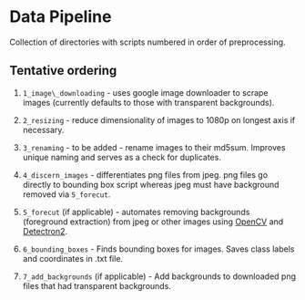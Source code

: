 # Data Pipeline

Collection of directories with scripts numbered in order of preprocessing.

## Tentative ordering

1. `1_image\_downloading` - uses google image downloader to scrape images (currently defaults to those with transparent backgrounds).

2. `2_resizing` - reduce dimensionality of images to 1080p on longest axis if necessary.

3. `3_renaming` - to be added - rename images to their md5sum. Improves unique naming and serves as a check for duplicates.

4. `4_discern_images` - differentiates png files from jpeg. png files go directly to bounding box script whereas jpeg must have background removed via `5_forecut`.

5. `5_forecut` (if applicable) - automates removing backgrounds (foreground extraction) from jpeg or other images using [OpenCV](https://github.com/opencv/opencv) and [Detectron2](https://github.com/facebookresearch/detectron2).

6. `6_bounding_boxes` - Finds bounding boxes for images. Saves class labels and coordinates in .txt file.

7. `7_add_backgrounds` (if applicable) - Add backgrounds to downloaded png files that had transparent backgrounds.
